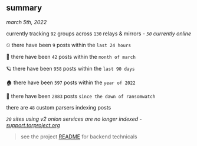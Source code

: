 
## summary
_march 5th, 2022_

currently tracking `92` groups across `130` relays & mirrors - _`50` currently online_

⏲ there have been `9` posts within the `last 24 hours`

🦈 there have been `42` posts within the `month of march`

🪐 there have been `958` posts within the `last 90 days`

🏚 there have been `597` posts within the `year of 2022`

🦕 there have been `2883` posts `since the dawn of ransomwatch`

there are `48` custom parsers indexing posts

_`20` sites using v2 onion services are no longer indexed - [support.torproject.org](https://support.torproject.org/onionservices/v2-deprecation/)_

> see the project [README](https://github.com/thetanz/ransomwatch#ransomwatch--) for backend technicals
